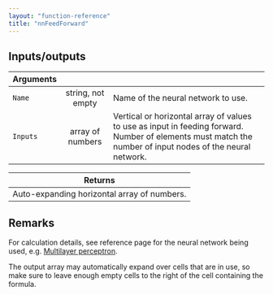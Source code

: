 ```yaml
---
layout: "function-reference"
title: "nnFeedForward"
---
```


## Inputs/outputs

| Arguments   | | |
|-|:-:|---|
| `Name`  | string, not empty  | Name of the neural network to use.  |
| `Inputs` | array of numbers | Vertical or horizontal array of values to use as input in feeding forward. Number of elements must match the number of input nodes of the neural network. |

| Returns   |
|-----------|
| Auto-expanding horizontal array of numbers. |

## Remarks

For calculation details, see reference page for the neural network being used, e.g. [Multilayer perceptron](MultilayerPerceptron.html).

The output array may automatically expand over cells that are in use, so make sure to leave enough empty cells to the right of the cell containing the formula.